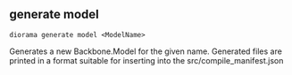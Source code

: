 ## generate model

    diorama generate model <ModelName>

Generates a new Backbone.Model for the given name. Generated files are
printed in a format suitable for inserting into the
src/compile_manifest.json
